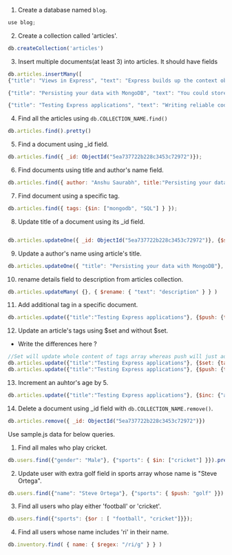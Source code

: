 1. Create a database named `blog`.


```js
use blog; 
```

2. Create a collection called 'articles'.

```js
db.createCollection('articles')
```

3. Insert multiple documents(at least 3) into articles. It should have fields

```js
db.articles.insertMany([
{"title": "Views in Express", "text": "Express builds up the context object every time you call render", "author": "Anshu Saurabh"},

{"title": "Persisting your data with MongoDB", "text": "You could store your application’s data in memory, by setting variables", "author": "Anshu Saurabh"},

{"title": "Testing Express applications", "text": "Writing reliable code can be difficult. Even small software can be too complex for one person.", "author": "Anshu Saurabh"}])

```

4. Find all the articles using `db.COLLECTION_NAME.find()`

```js
db.articles.find().pretty()
```

5. Find a document using _id field.


```js
db.articles.find({ _id: ObjectId("5ea737722b228c3453c72972")});
```

6. Find documents using title and author's name field.

```js
db.articles.find({ author: "Anshu Saurabh", title:"Persisting your data with MongoDB"});
```

7. Find document using a specific tag.

```js
db.articles.find({ tags: {$in: ["mongodb", "SQL"] } });
```

8. Update title of a document using its _id field.

```js

db.articles.updateOne({ _id: ObjectId("5ea737722b228c3453c72972")}, {$set: {"title": "Testing with Express Framework"}})
```

9. Update a author's name using article's title.

```js
db.articles.updateOne({ "title": "Persisting your data with MongoDB"}, {$set: {"author": "Rishabh Anand"}})
```

10. rename details field to description from articles collection. 

```js
db.articles.updateMany( {}, { $rename: { "text": "description" } } )
```

11. Add additional tag in a specific document.

```js
db.articles.update({"title":"Testing Express applications"}, {$push: {tags: "tutorial"}});
```

12. Update an article's tags using $set and without $set.
  - Write the differences here ?
  
```js
//Set will update whole content of tags array whereas push will just add one element to array field of document
db.articles.update({"title":"Testing Express applications"}, {$set: {tags: ["database", "tutorial"}});
db.articles.update({"title":"Testing Express applications"}, {$push: {tags: ["database",}});
```

13. Increment an auhtor's age by 5.  

```js
db.articles.update({"title":"Testing Express applications"}, {$inc: {"author.age": 5}})
```
14. Delete a document using _id field with `db.COLLECTION_NAME.remove()`.

```js
db.articles.remove({ _id: ObjectId("5ea737722b228c3453c72972")})
```

Use sample.js data for below queries.

1. Find all males who play cricket.

```js
db.users.find({"gender": "Male"}, {"sports": { $in: ["cricket"] }}).pretty()
```

2. Update user with extra golf field in sports array whose name is "Steve Ortega".

```js
db.users.find({"name": "Steve Ortega"}, {"sports": { $push: "golf" }})  
```
3. Find all users who play either 'football' or 'cricket'.

```js
db.users.find({"sports": {$or : [ "football", "cricket"]}});
```

4. Find all users whose name includes 'ri' in their name.

```js
db.inventory.find( { name: { $regex: "/ri/g" } } )
```
